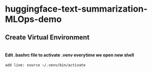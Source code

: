 # huggingface-text-summarization-MLOps-demo

## Create Virtual Environment
```virtualenv ~/.venv
```

#### Edit .bashrc file to activate .venv everytime we open new shell

```vim ~/.bashrc
add line: source ~/.venv/bin/activate
```

